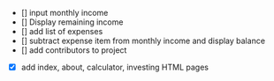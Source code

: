 - [] input monthly income
- [] Display remaining income
- [] add list of expenses
- [] subtract expense item from monthly income and display balance
- [] add contributors to project
- [x] add index, about, calculator, investing HTML pages